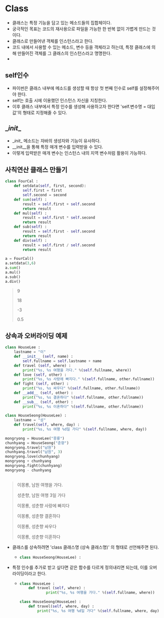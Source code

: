 # Class

- 클래스는 특정 기능을 담고 있는 메소드들의 집합체이다.
- 궁극적인 목표는 코드의 재사용으로 파일을 가능한 한 반복 없이 가볍게 만드는 것이다.
- 클래스로 만들어낸 객체를 인스턴스라고 한다.
- 코드 내에서 사용할 수 있는 메소드, 변수 등을 객체라고 하는데, 특정 클래스에 의해 만들어진 객체를 그 클래스의 인스턴스라고 명명한다.
- 



## self인수

- 파이썬은 클래스 내부에 메소드를 생성할 때 항상 첫 번째 인수로 self를 설정해주어야 한다.
- self는 호출 시에 이용했던 인스턴스 자신을 지칭한다.
- 이후 클래스 내부에서 특정 인수를 생성해 사용하고자 한다면 'self.변수명 = 대입값'의 형태로 지정해줄 수 있다.



## \__init__

- \__init__ 메소드는 자바의 생성자와 기능이 유사하다.
- \__init__을 통해 특정 매개 변수를 입력받을 수 있다.
- 이렇게 입력받은 매개 변수는 인스턴스 내의 지역 변수처럼 활용이 가능하다.



## 사칙연산 클래스 만들기

```python
class FourCal :
    def setdata(self, first, second):
        self.first = first
        self.second = second
    def sum(self) :
        result = self.first + self.second
        return result
    def mul(self) :
        result = self.first * self.second
        return result
    def sub(self) :
        result = self.first - self.second
        return result
    def div(self) :
        result = self.first / self.second
        return result
    
a = FourCal()
a.setdata(3,6)
a.sum()
a.mul()
a.sub()
a.div()
```

> 9
>
> 18
>
> -3
>
> 0.5



## 상속과 오버라이딩 예제

```python
class HouseLee :
    lastname = "이"
    def __init__ (self, name) :
        self.fullname = self.lastname + name
    def travel (self, where) :
        print("%s, %s 여행을 가다." %(self.fullname, where))
    def love (self, other) :
        print("%s, %s 사랑에 빠지다." %(self.fullname, other.fullname))
    def fight (self, other) :
        print("%s, %s 싸우다" %(self.fullname, other.fullname))
    def __add__ (self, other) :
        print("%s, %s 결혼하다" %(self.fullname, other.fullname))
    def __sub__ (self, other) :
        print("%s, %s 이혼하다" %(self.fullname, other.fullname))
        
class HouseSeong(HouseLee) :
    lastname = "성"
    def travel(self, where, day) :
        print("%s, %s 여행 %d일 가다" %(self.fullname, where, day))
        
mongryong = HouseLee("몽룡")
chunhyang = HouseSeong("춘향")
mongryong.travel("남원") 
chunhyang.travel("남원", 3)
mongryong.love(chunhyang)
mongryong + chunhyang
mongryong.fight(chunhyang)
mongryong - chunhyang
    
```

> 이몽룡, 남원 여행을 가다.
>
> 성춘향, 남원 여행 3일 가다
>
> 이몽룡, 성춘향 사랑에 빠지다
>
> 이몽룡, 성춘향 결혼하다
>
> 이몽룡, 성춘향 싸우다
>
> 이몽룡, 성춘향 이혼하다

- 클래스를 상속하려면 'class 클래스명 (상속 클래스명)' 의 형태로 선언해주면 된다.

  - ```python
    class HouseSeong(HouseLee) :
    ```

- 특정 인수를 추가로 받고 싶다면 같은 함수를 다르게 정의내리면 되는데, 이를 오버라이딩이라고 한다.

  - ```python
    class HouseLee :
        def travel (self, where) :
                print("%s, %s 여행을 가다." %(self.fullname, where))
                
    class HouseSeong(HouseLee) :
        def travel(self, where, day) :
            print("%s, %s 여행 %d일 가다" %(self.fullname, where, day))
    ```





